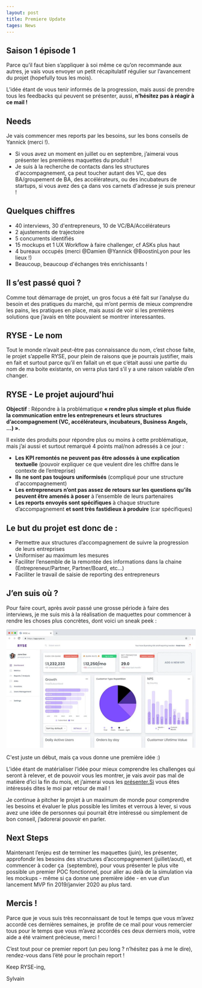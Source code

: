 ```yaml
---
layout: post
title: Premiere Update
tages: News
---
```

## **Saison 1 épisode 1**

Parce qu’il faut bien s’appliquer à soi même ce qu’on recommande aux autres, je vais vous envoyer un petit récapitulatif régulier sur l’avancement du projet (hopefully tous les mois).

L’idée étant de vous tenir informés de la progression, mais aussi de prendre tous les feedbacks qui peuvent se présenter, aussi, **n’hésitez pas à réagir à ce mail !**

## **Needs**

Je vais commencer mes reports par les besoins, sur les bons conseils de Yannick (merci !).

* Si vous avez un moment en juillet ou en septembre, j’aimerai vous présenter les premières maquettes du produit !
* Je suis à la recherche de contacts dans les structures d'accompagnement, ça peut toucher autant des VC, que des BA/groupement de BA, des accélérateurs, ou des incubateurs de startups, si vous avez des ça dans vos carnets d'adresse je suis preneur !

## Quelques chiffres

* 40 interviews, 30 d'entrepreneurs, 10 de VC/BA/Accélérateurs
* 2 ajustements de trajectoire
* 5 concurrents identifiés
* 15 mockups et 1 UX Workflow à faire challenger, cf ASKs plus haut
* 4 bureaux occupés (merci @Damien @Yannick @BoostinLyon pour les lieux !)
* Beaucoup, beaucoup d'échanges très enrichissants !

## **Il s’est passé quoi ?**

Comme tout démarrage de projet, un gros focus a été fait sur l’analyse du besoin et des pratiques du marché, qui m’ont permis de mieux comprendre les pains, les pratiques en place, mais aussi de voir si les premières solutions que j’avais en tête pouvaient se montrer interessantes.

## **RYSE - Le nom**

Tout le monde n’avait peut-être pas connaissance du nom, c’est chose faite, le projet s’appelle RYSE, pour plein de raisons que je pourrais justifier, mais en fait et surtout parce qu’il en fallait un et que c’était aussi une partie du nom de ma boite existante, on verra plus tard s’il y a une raison valable d’en changer.

## **RYSE - Le projet aujourd’hui**

**Objectif** : Répondre à la problématique **« rendre plus simple et plus fluide la communication entre les entrepreneurs et leurs structures d’accompagnement (VC, accélérateurs, incubateurs, Business Angels, …) ».**

Il existe des produits pour répondre plus ou moins à cette problématique, mais j’ai aussi et surtout remarqué 4 points mal/non adressés à ce jour :

* **Les KPI remontés ne peuvent pas être adossés à une explication textuelle** (pouvoir expliquer ce que veulent dire les chiffre dans le contexte de l’entreprise)
* **Ils ne sont pas toujours uniformisés** (compliqué pour une structure d'accompagnement)
* **Les entrepreneurs n’ont pas assez de retours sur les questions qu’ils peuvent être amenés à poser** à l’ensemble de leurs partenaires
* **Les reports envoyés sont spécifiques** à chaque structure d’accompagnement **et sont très fastidieux à produire** (car spécifiques)

## Le but du projet est donc de :

* Permettre aux structures d’accompagnement de suivre la progression de leurs entreprises
* Uniformiser au maximum les mesures
* Faciliter l’ensemble de la remontée des informations dans la chaine (Entrepreneur/Partner, Partner/Board, etc…)
* Faciliter le travail de saisie de reporting des entrepreneurs

## **J’en suis où ?**

Pour faire court, après avoir passé une grosse période à faire des interviews, je me suis mis à la réalisation de maquettes pour commencer à rendre les choses plus concrètes, dont voici un sneak peek :

![First Screenshot](/img/uploads/frame-2-.webp)

C'est juste un début, mais ça vous donne une première idée :)

L’idée étant de matérialiser l’idée pour mieux comprendre les challenges qui seront à relever, et de pouvoir vous les montrer, je vais avoir pas mal de matière d’ici la fin du mois, et j’aimerai vous les [présenter.Si](http://xn--prsenter-c1a.Si) vous êtes intéressés dites le moi par retour de mail !

Je continue à pitcher le projet à un maximum de monde pour comprendre les besoins et évaluer le plus possible les limites et verrous à lever, si vous avez une idée de personnes qui pourrait être intéressé ou simplement de bon conseil, j’adorerai pouvoir en parler.

## **Next Steps**

Maintenant l’enjeu est de terminer les maquettes (juin), les présenter, approfondir les besoins des structures d’accompagnement (juillet/aout), et commencer à coder ça  (septembre), pour vous présenter le plus vite possible un premier POC fonctionnel, pour aller au delà de la simulation via les mockups - même si ça donne une première idée - en vue d’un lancement MVP fin 2019/janvier 2020 au plus tard.

## **Mercis !**

Parce que je vous suis très reconnaissant de tout le temps que vous m’avez accordé ces dernières semaines, je  profite de ce mail pour vous remercier tous pour le temps que vous m’avez accordés ces deux derniers mois, votre aide a été vraiment précieuse, merci !

C’est tout pour ce premier report (un peu long ? n’hésitez pas à me le dire), rendez-vous dans l’été pour le prochain report !

Keep RYSE-ing,

Sylvain